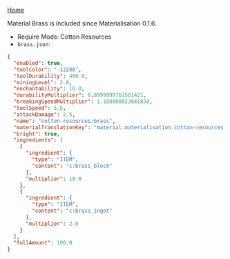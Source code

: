 [Home](https://shedaniel.me/MaterialisationData/)

Material Brass is included since Materialisation 0.1.6.
- Require Mods: Cotton Resources
- `brass.json`:
```json
{
  "enabled": true,
  "toolColor": "-12288",
  "toolDurability": 400.0,
  "miningLevel": 2.0,
  "enchantability": 16.0,
  "durabilityMultiplier": 0.8999999761581421,
  "breakingSpeedMultiplier": 1.100000023841858,
  "toolSpeed": 5.5,
  "attackDamage": 2.5,
  "name": "cotton-resources:brass",
  "materialTranslationKey": "material.materialisation.cotton-resources.brass",
  "bright": true,
  "ingredients": [
    {
      "ingredient": {
        "type": "ITEM",
        "content": "c:brass_block"
      },
      "multiplier": 18.0
    },
    {
      "ingredient": {
        "type": "ITEM",
        "content": "c:brass_ingot"
      },
      "multiplier": 2.0
    }
  ],
  "fullAmount": 100.0
}
```
